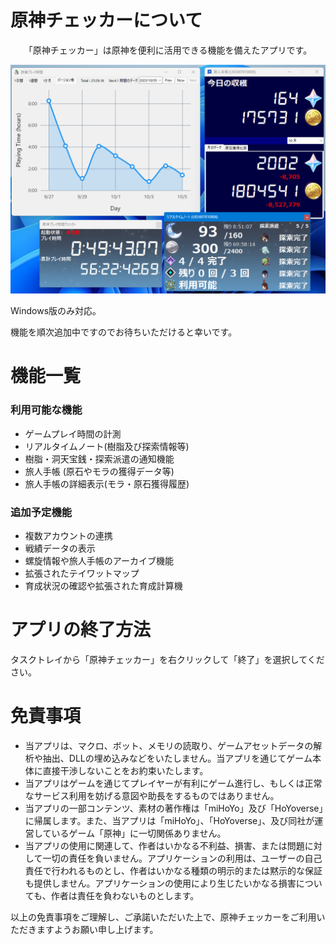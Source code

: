 # 原神チェッカーについて
<center>「原神チェッカー」は原神を便利に活用できる機能を備えたアプリです。

![Screenshot](Docs/screenshot.png)
</center>

Windows版のみ対応。

機能を順次追加中ですのでお待ちいただけると幸いです。

# 機能一覧
### 利用可能な機能
* ゲームプレイ時間の計測
* リアルタイムノート(樹脂及び探索情報等)
* 樹脂・洞天宝銭・探索派遣の通知機能
* 旅人手帳 (原石やモラの獲得データ等)
* 旅人手帳の詳細表示(モラ・原石獲得履歴)
### 追加予定機能
* 複数アカウントの連携
* 戦績データの表示
* 螺旋情報や旅人手帳のアーカイブ機能
* 拡張されたテイワットマップ
* 育成状況の確認や拡張された育成計算機

# アプリの終了方法
タスクトレイから「原神チェッカー」を右クリックして「終了」を選択してください。

# 免責事項
* 当アプリは、マクロ、ボット、メモリの読取り、ゲームアセットデータの解析や抽出、DLLの埋め込みなどをいたしません。当アプリを通じてゲーム本体に直接干渉しないことをお約束いたします。
* 当アプリはゲームを通じてプレイヤーが有利にゲーム進行し、もしくは正常なサービス利用を妨げる意図や助長をするものではありません。
* 当アプリの一部コンテンツ、素材の著作権は「miHoYo」及び「HoYoverse」に帰属します。また、当アプリは「miHoYo」、「HoYoverse」、及び同社が運営しているゲーム「原神」に一切関係ありません。
* 当アプリの使用に関連して、作者はいかなる不利益、損害、または問題に対して一切の責任を負いません。アプリケーションの利用は、ユーザーの自己責任で行われるものとし、作者はいかなる種類の明示的または黙示的な保証も提供しません。アプリケーションの使用により生じたいかなる損害についても、作者は責任を負わないものとします。

以上の免責事項をご理解し、ご承諾いただいた上で、原神チェッカーをご利用いただきますようお願い申し上げます。




